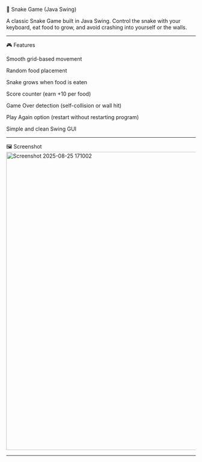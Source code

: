🐍 Snake Game (Java Swing)

A classic Snake Game built in Java Swing.
Control the snake with your keyboard, eat food to grow, and avoid crashing into yourself or the walls.

-------------------------------------------------------------------------------------------------------------------
🎮 Features

Smooth grid-based movement

Random food placement

Snake grows when food is eaten

Score counter (earn +10 per food)

Game Over detection (self-collision or wall hit)

Play Again option (restart without restarting program)

Simple and clean Swing GUI

-------------------------------------------------------------------------------------------------------------------
🖼️ Screenshot
<img width="744" height="793" alt="Screenshot 2025-08-25 171002" src="https://github.com/user-attachments/assets/f4d60532-e90f-4b66-b185-9c2f57877d74" />


-------------------------------------------------------------------------------------------------------------------

